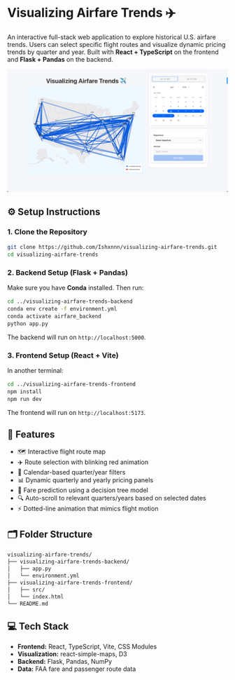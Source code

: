 # Visualizing Airfare Trends ✈️

An interactive full-stack web application to explore historical U.S. airfare trends. Users can select specific flight routes and visualize dynamic pricing trends by quarter and year. Built with **React + TypeScript** on the frontend and **Flask + Pandas** on the backend.

![Map Overview](screenshots/map-overview.png)

## ⚙️ Setup Instructions

### 1. Clone the Repository
```bash
git clone https://github.com/Ishxnnn/visualizing-airfare-trends.git
cd visualizing-airfare-trends
```

### 2. Backend Setup (Flask + Pandas)
Make sure you have **Conda** installed. Then run:

```bash
cd ../visualizing-airfare-trends-backend
conda env create -f environment.yml
conda activate airfare_backend
python app.py
```

The backend will run on `http://localhost:5000`.

### 3. Frontend Setup (React + Vite)
In another terminal:

```bash
cd ../visualizing-airfare-trends-frontend
npm install
npm run dev
```

The frontend will run on `http://localhost:5173`.

## 🧠 Features

* 🗺️ Interactive flight route map
* ✈️ Route selection with blinking red animation
* 📅 Calendar-based quarter/year filters
* 📊 Dynamic quarterly and yearly pricing panels
* 🧮 Fare prediction using a decision tree model
* 🔍 Auto-scroll to relevant quarters/years based on selected dates
* ⚡ Dotted-line animation that mimics flight motion

## 🗂️ Folder Structure

```
visualizing-airfare-trends/
├── visualizing-airfare-trends-backend/
│   ├── app.py
│   └── environment.yml
├── visualizing-airfare-trends-frontend/
│   ├── src/
│   └── index.html
└── README.md
```

## 💻 Tech Stack

* **Frontend:** React, TypeScript, Vite, CSS Modules
* **Visualization:** react-simple-maps, D3
* **Backend:** Flask, Pandas, NumPy
* **Data:** FAA fare and passenger route data
